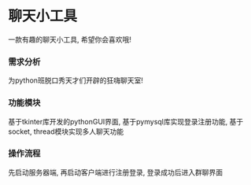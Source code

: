 # 聊天小工具

一款有趣的聊天小工具, 希望你会喜欢哦!



### 需求分析

为python班脱口秀天才们开辟的狂嗨聊天室!

### 功能模块

基于tkinter库开发的pythonGUI界面, 基于pymysql库实现登录注册功能,  基于socket, thread模块实现多人聊天功能

### 操作流程

先启动服务器端, 再启动客户端进行注册登录, 登录成功后进入群聊界面